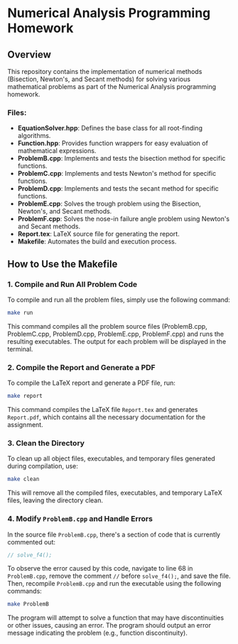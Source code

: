 # Numerical Analysis Programming Homework

## Overview
This repository contains the implementation of numerical methods (Bisection, Newton's, and Secant methods) for solving various mathematical problems as part of the Numerical Analysis programming homework.

### Files:
- **EquationSolver.hpp**: Defines the base class for all root-finding algorithms.
- **Function.hpp**: Provides function wrappers for easy evaluation of mathematical expressions.
- **ProblemB.cpp**: Implements and tests the bisection method for specific functions.
- **ProblemC.cpp**: Implements and tests Newton's method for specific functions.
- **ProblemD.cpp**: Implements and tests the secant method for specific functions.
- **ProblemE.cpp**: Solves the trough problem using the Bisection, Newton's, and Secant methods.
- **ProblemF.cpp**: Solves the nose-in failure angle problem using Newton's and Secant methods.
- **Report.tex**: LaTeX source file for generating the report.
- **Makefile**: Automates the build and execution process.

## How to Use the Makefile

### 1. Compile and Run All Problem Code

To compile and run all the problem files, simply use the following command:

```bash
make run
```

This command compiles all the problem source files (ProblemB.cpp, ProblemC.cpp, ProblemD.cpp, ProblemE.cpp, ProblemF.cpp) and runs the resulting executables. The output for each problem will be displayed in the terminal.

### 2. Compile the Report and Generate a PDF

To compile the LaTeX report and generate a PDF file, run:

```bash
make report
```

This command compiles the LaTeX file `Report.tex` and generates `Report.pdf`, which contains all the necessary documentation for the assignment.

### 3. Clean the Directory

To clean up all object files, executables, and temporary files generated during compilation, use:

```bash
make clean
```

This will remove all the compiled files, executables, and temporary LaTeX files, leaving the directory clean.

### 4. Modify `ProblemB.cpp` and Handle Errors

In the source file `ProblemB.cpp`, there's a section of code that is currently commented out:

```cpp
// solve_f4();
```

To observe the error caused by this code, navigate to line 68 in `ProblemB.cpp`, remove the comment `//` before `solve_f4();`, and save the file. Then, recompile `ProblemB.cpp` and run the executable using the following commands:

```bash
make ProblemB
```

The program will attempt to solve a function that may have discontinuities or other issues, causing an error. The program should output an error message indicating the problem (e.g., function discontinuity).
